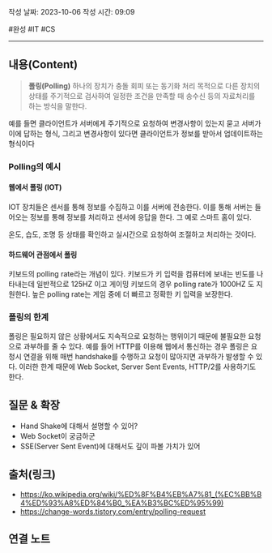 

작성 날짜: 2023-10-06
작성 시간: 09:09

#완성 #IT #CS


----
## 내용(Content)

> **폴링(Polling)**
>  하나의 장치가 충돌 회피 또는 동기화 처리 목적으로 다른 장치의 상태를 주기적으로 검사하여 일정한 조건을 만족할 때 송수신 등의 자료처리를 하는 방식을 말한다. 

예를 들면 클라이언트가 서버에게 주기적으로 요청하여 변경사항이 있는지 묻고 서버가 이에 답하는 형식, 그리고 변경사항이 있다면 클라이언트가 정보를 받아서 업데이트하는 형식이다

### Polling의 예시

#### 웹에서 폴링 (IOT)
IOT 장치들은 센서를 통해 정보를 수집하고 이를 서버에 전송한다. 이를 통해 서버는 들어오는 정보를 통해 정보를 처리하고 센서에 응답을 한다. 그 예로 스마트 홈이 있다.

온도, 습도, 조명 등 상태를 확인하고 실시간으로 요청하여 조절하고 처리하는 것이다.

#### 하드웨어 관점에서 폴링
키보드의 polling rate라는 개념이 있다. 키보드가 키 입력을 컴퓨터에 보내는 빈도를 나타내는데  일반적으로 125HZ 이고 게이밍 키보드의 경우 polling rate가 1000HZ 도 지원한다. 높은 polling rate는 게임 중에 더 빠르고 정확한 키 입력을 보장한다.

### 폴링의 한계

폴링은 필요하지 않은 상황에서도 지속적으로 요청하는 행위이기 때문에 불필요한 요청으로 과부하를 줄 수 있다. 예를 들어 HTTP를 이용해 웹에서 통신하는 경우 폴링은 요청시 연결을 위해 매번 handshake를 수행하고  요청이 많아지면 과부하가 발생할 수 있다. 이러한 한계 때문에 Web Socket, Server Sent Events, HTTP/2를 사용하기도 한다.


## 질문 & 확장

- Hand Shake에 대해서 설명할 수 있어?
- Web Socket이 궁금하군
- SSE(Server Sent Event)에 대해서도 깊이 파볼 가치가 있어
## 출처(링크)
- https://ko.wikipedia.org/wiki/%ED%8F%B4%EB%A7%81_(%EC%BB%B4%ED%93%A8%ED%84%B0_%EA%B3%BC%ED%95%99)
- https://change-words.tistory.com/entry/polling-request
## 연결 노트










